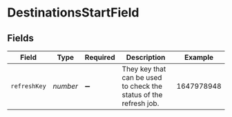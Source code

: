# DestinationsStartField


## Fields

| Field                                                             | Type                                                              | Required                                                          | Description                                                       | Example                                                           |
| ----------------------------------------------------------------- | ----------------------------------------------------------------- | ----------------------------------------------------------------- | ----------------------------------------------------------------- | ----------------------------------------------------------------- |
| `refreshKey`                                                      | *number*                                                          | :heavy_minus_sign:                                                | They key that can be used to check the status of the refresh job. | 1647978948                                                        |